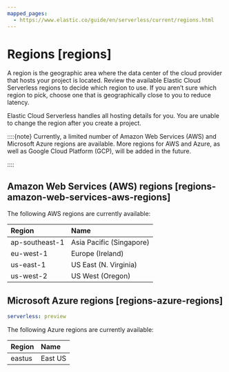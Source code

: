 ```yaml
---
mapped_pages:
  - https://www.elastic.co/guide/en/serverless/current/regions.html
---
```


# Regions [regions]

A region is the geographic area where the data center of the cloud provider that hosts your project is located. Review the available Elastic Cloud Serverless regions to decide which region to use. If you aren’t sure which region to pick, choose one that is geographically close to you to reduce latency.

Elastic Cloud Serverless handles all hosting details for you. You are unable to change the region after you create a project.

::::{note} 
Currently, a limited number of Amazon Web Services (AWS) and Microsoft Azure regions are available. More regions for AWS and Azure, as well as Google Cloud Platform (GCP), will be added in the future.

::::



## Amazon Web Services (AWS) regions [regions-amazon-web-services-aws-regions]

The following AWS regions are currently available:

| Region | Name |
| :--- | :--- |
| ap-southeast-1 | Asia Pacific (Singapore) |
| eu-west-1 | Europe (Ireland) |
| us-east-1 | US East (N. Virginia) |
| us-west-2 | US West (Oregon) |

## Microsoft Azure regions [regions-azure-regions]

```yaml {applies_to}
serverless: preview
```

The following Azure regions are currently available:

| Region | Name |
| :--- | :--- |
| eastus | East US |